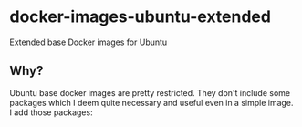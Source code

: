 # docker-images-ubuntu-extended
Extended base Docker images for Ubuntu

## Why?
Ubuntu base docker images are pretty restricted. They don't include some packages which I deem
quite necessary and useful even in a simple image. I add those packages:
